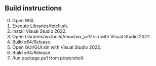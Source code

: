 ## Build instructions

0. Open WSL.
1. Execute Libraries/fetch.sh.
2. Install Visual Studio 2022.
3. Open Libraries/wx/build/msw/wx_vc17.sln with Visual Studio 2022.
4. Build x64/Release.
5. Open GUI/GUI.sln with Visual Studio 2022.
6. Build x64/Release.
7. Run package.ps1 from powershell.

